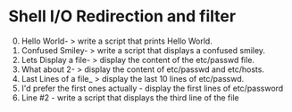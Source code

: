 # Shell I/O Redirection and filter
0. Hello World- > write a script that prints Hello World.
1. Confused Smiley- > write a script that displays a confused smiley.
2. Lets Display a file- > display the content of the etc/passwd file.
3. What about 2- > display the content of etc/passwd and etc/hosts.
4. Last Lines of a file_ > display the last 10 lines of etc/passwd.
5. I'd prefer the first ones actually - display the first lines of etc/password
6. Line #2 - write a script that displays the third line of the file

